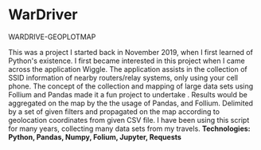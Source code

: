 # WarDriver
WARDRIVE-GEOPLOTMAP

This was a project I started back in November 2019, when I first learned of Python's existence. I first became interested in this project when I came across the application Wiggle. The application assists in the collection of SSID information of nearby routers/relay systems, only using your cell phone.
The concept of the collection and mapping of large data sets using Follium and Pandas made it a fun project to undertake . Results would be aggregated on the map by the the usage of Pandas, and Follium. Delimited by a set of given filters and propagated on the map according to geolocation coordinates from given CSV file. I have been using this script for many years, collecting many data sets from my travels.
**Technologies:			
            Python,
            Pandas,
            Numpy,
            Folium,
            Jupyter,
            Requests**
